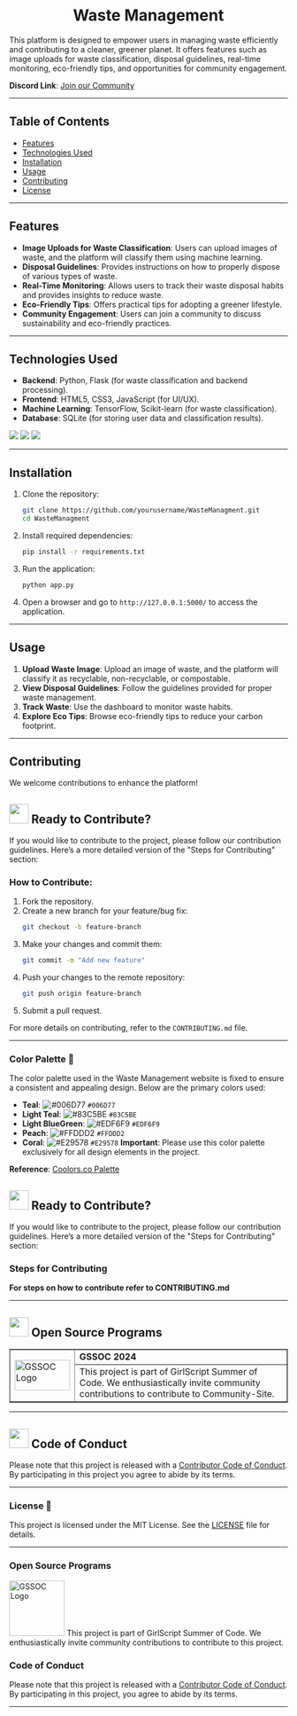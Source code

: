 
<div align="center">
  <h1> Waste Management</h1>
</div>

This platform is designed to empower users in managing waste efficiently and contributing to a cleaner, greener planet. It offers features such as image uploads for waste classification, disposal guidelines, real-time monitoring, eco-friendly tips, and opportunities for community engagement.

**Discord Link**: [Join our Community](https://discord.gg/JP43BDWP)

---

## Table of Contents
- [Features](#features)
- [Technologies Used](#technologies-used)
- [Installation](#installation)
- [Usage](#usage)
- [Contributing](#contributing)
- [License](#license)

---

## Features

- **Image Uploads for Waste Classification**: Users can upload images of waste, and the platform will classify them using machine learning.
- **Disposal Guidelines**: Provides instructions on how to properly dispose of various types of waste.
- **Real-Time Monitoring**: Allows users to track their waste disposal habits and provides insights to reduce waste.
- **Eco-Friendly Tips**: Offers practical tips for adopting a greener lifestyle.
- **Community Engagement**: Users can join a community to discuss sustainability and eco-friendly practices.

---

## Technologies Used

- **Backend**: Python, Flask (for waste classification and backend processing).
- **Frontend**: HTML5, CSS3, JavaScript (for UI/UX).
- **Machine Learning**: TensorFlow, Scikit-learn (for waste classification).
- **Database**: SQLite (for storing user data and classification results).

<img src="https://img.shields.io/badge/html5%20-%23E34F26.svg?&style=for-the-badge&logo=html5&logoColor=white"/> <img src="https://img.shields.io/badge/css3%20-%231572B6.svg?&style=for-the-badge&logo=css3&logoColor=white"/> <img src="https://img.shields.io/badge/javascript%20-%23323330.svg?&style=for-the-badge&logo=javascript&logoColor=%23F7DF1E"/>

---

## Installation

1. Clone the repository:

   ```bash
   git clone https://github.com/yourusername/WasteManagment.git
   cd WasteManagment
   ```

2. Install required dependencies:

   ```bash
   pip install -r requirements.txt
   ```

3. Run the application:

   ```bash
   python app.py
   ```

4. Open a browser and go to `http://127.0.0.1:5000/` to access the application.

---

## Usage

1. **Upload Waste Image**: Upload an image of waste, and the platform will classify it as recyclable, non-recyclable, or compostable.
2. **View Disposal Guidelines**: Follow the guidelines provided for proper waste management.
3. **Track Waste**: Use the dashboard to monitor waste habits.
4. **Explore Eco Tips**: Browse eco-friendly tips to reduce your carbon footprint.

---

## Contributing

We welcome contributions to enhance the platform!

<div>
  <h2><img src="https://fonts.gstatic.com/s/e/notoemoji/latest/2728/512.webp" width="35" height="35"> Ready to Contribute?</h2>
</div>

If you would like to contribute to the project, please follow our contribution guidelines.
Here’s a more detailed version of the "Steps for Contributing" section:




### How to Contribute:
1. Fork the repository.
2. Create a new branch for your feature/bug fix:
   ```bash
   git checkout -b feature-branch
   ```
3. Make your changes and commit them:
   ```bash
   git commit -m "Add new feature"
   ```
4. Push your changes to the remote repository:
   ```bash
   git push origin feature-branch
   ```
5. Submit a pull request.

For more details on contributing, refer to the `CONTRIBUTING.md` file.

---

### Color Palette 🎨

The color palette used in the Waste Management website is fixed to ensure a consistent and appealing design. Below are the primary colors used:

- **Teal**: ![#006D77](https://via.placeholder.com/15/006D77/000000?text=+) `#006D77`
- **Light Teal**: ![#83C5BE](https://via.placeholder.com/15/83C5BE/000000?text=+) `#83C5BE`
- **Light BlueGreen**: ![#EDF6F9](https://via.placeholder.com/15/EDF6F9/000000?text=+) `#EDF6F9`
- **Peach**: ![#FFDDD2](https://via.placeholder.com/15/FFDDD2/000000?text=+) `#FFDDD2`
- **Coral**: ![#E29578](https://via.placeholder.com/15/E29578/000000?text=+) `#E29578`
**Important**: Please use this color palette exclusively for all design elements in the project.

**Reference**: [Coolors.co Palette](https://coolors.co/palette/006d77-83c5be-edf6f9-ffddd2-e29578)


<div>
  <h2><img src="https://fonts.gstatic.com/s/e/notoemoji/latest/2728/512.webp" width="35" height="35"> Ready to Contribute?</h2>
</div>

If you would like to contribute to the project, please follow our contribution guidelines.
Here’s a more detailed version of the "Steps for Contributing" section:

### Steps for Contributing
**For steps on how to contribute refer to CONTRIBUTING.md**
<hr>
<!-- Open Source Programs -->
  <div>
    <h2><img src="https://github.com/Tarikul-Islam-Anik/Animated-Fluent-Emojis/blob/master/Emojis/Hand%20gestures/Flexed%20Biceps.png?raw=true" width="35" height="35" > Open Source Programs</h2>
  </div>

  <table border="1" cellpadding="10">
        <tr>
            <td rowspan="2">
                <img src="https://github.com/Its-Aman-Yadav/Community-Site/assets/133582566/d3bf4882-8e12-40ea-b300-af4e3cfc5545" alt="GSSOC Logo" width="100" height="55">
            </td>
            <td>
                <strong>GSSOC 2024</strong>
            </td>
        </tr>
        <tr>
            <td>
                This project is part of GirlScript Summer of Code. We enthusiastically invite community contributions to contribute to Community-Site.
            </td>
        </tr>
    </table>

<hr>

<!-- Code of conduct -->
<div>
<h2><img src = "https://raw.githubusercontent.com/Tarikul-Islam-Anik/Animated-Fluent-Emojis/master/Emojis/Hand%20gestures/Handshake.png" width="35" height="35"> Code of Conduct</h2>
</div>

Please note that this project is released with a [Contributor Code of Conduct](CODE_OF_CONDUCT.md). By participating in this project you agree to abide by its terms.

<hr>    

### License 📝

This project is licensed under the MIT License. See the [LICENSE](LICENSE) file for details.

---

### Open Source Programs

<img src="https://girlscriptsummerofcode.github.io/MentorshipProgram/images/gssoc.png" alt="GSSOC Logo" width="100px"> 
This project is part of GirlScript Summer of Code. We enthusiastically invite community contributions to contribute to this project.

### Code of Conduct

Please note that this project is released with a [Contributor Code of Conduct](CODE_OF_CONDUCT.md). By participating in this project, you agree to abide by its terms.

---
